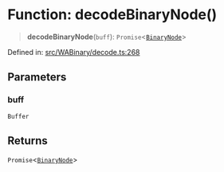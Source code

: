 # Function: decodeBinaryNode()

> **decodeBinaryNode**(`buff`): `Promise`\<[`BinaryNode`](../type-aliases/BinaryNode.md)\>

Defined in: [src/WABinary/decode.ts:268](https://github.com/Fokusdotid/bail/blob/cf6cc85134e12081bc635cea02cc0eee74033a81/src/WABinary/decode.ts#L268)

## Parameters

### buff

`Buffer`

## Returns

`Promise`\<[`BinaryNode`](../type-aliases/BinaryNode.md)\>
